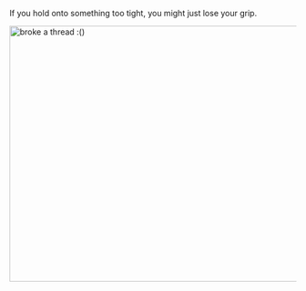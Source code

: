 
If you hold onto something too tight, you might just lose your grip. 

<img src="https://lh3.googleusercontent.com/DtJox5JO2rhhbm9uXSS_33GtVK7Z7E4JZ7q6_cpzbbTxoSM_UmJowt2Rk0jyLaBvWr5aMcIb5Qu2lZuAbBjKx1Q97qrDm4qpPwOE91WcWAInIdkIq3GZ6quyhhUispWUllWzrdLX2NV9OmAY9GCL5txankj1qT6PhYMU0Wwld-wuiRBgoUv7GL5dwg8yt1JDDJZbxS5UjSceNgRg1YNVbtmywGuJV46ALKHXKmggRqLZ6gqIx6O4Y1XT74m97z3PjdeU3WCqWjKa0zIhDMz6LYqmlsz-ViNuKqqSQSgu8bfQrVX9lHdSw6a_EU08r4rRe9-GKl3kA1kSfekaDMIx8_sWLAXDMoEucdLNkNt1NgdNLvHToDN_I7PYpWAzksnij8aAmA1tKly5b2_oQU5Jdy-KdIbMCQDSFfEWwrI8SmzPgyguWJe-yN8LyqSnO5zsF49UgD5mYH75fid7sVBOv5F8Jysh-nZDf5AIigmoVHVvWUM9RctrddU4F0vs1ZzoX7x1Y9SNqFNNb3QILgOcjHAneV7Qjx49LVFwD1-NkyHzE3IJc8xvrjn68Z__cCJacvCu92G2gwJDBX_GSerdTin0_V6X1X48LfnaNDwxjhhSpiEAN_5AM44M9ym4c8g7CFVmEuInpyTDxSHP3yNHXCOJYUt_dv4_UYuJzcYr589IppteLqvFuWHxfOuDkDCpU-EtTFfLLdvKG-G_01ETLZHfzNdrvDJsxsFV-pKgrZV-Zf_ZSlH2xN0zYLZ3NNuIwi1a9sHHbsxcOK6ukduZuqNIuXNOLmK-N_W-E5UHE4WRQVKVqUsHIROtpPv98h_Q47sOX_A=w960-h720-no?authuser=0" alt="broke a thread :()" width="600" height="450">
